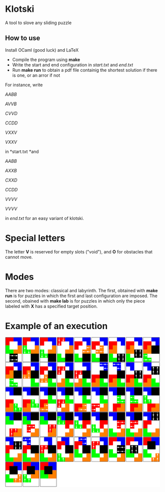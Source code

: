 # Klotski
A tool to slove any sliding puzzle

## How to use

Install OCaml (good luck) and LaTeX

- Compile the program using **make**
- Write the start and end configuration in *start.txt* and *end.txt*
- Run **make run** to obtain a pdf file containig the shortest solution if there is one, or an arror if not

For instance, write

*AABB*

*AVVB*

*CVVD*

*CCDD*

*VXXV*

*VXXV*

in *start.txt *and

*AABB*

*AXXB*

*CXXD*

*CCDD*

*VVVV*

*VVVV*

in *end.txt* for an easy variant of klotski.

# Special letters
The letter **V** is reserved for empty slots ("void"), and **O**     for obstacles that cannot move.

# Modes 
There are two modes: classical and labyrinth. The first, obtained with **make run** is for puzzles in which the first and last configuration are imposed. The second, obained with **make lab** is for puzzles in which only the piece labeled with **X** has a specified target position.

# Example of an execution

![illustration](img.png) 